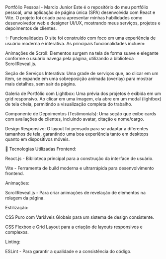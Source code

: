 Portfólio Pessoal - Marcio Junior
Este é o repositório do meu portfólio pessoal, uma aplicação de página única (SPA) desenvolvida com React e Vite. O projeto foi criado para apresentar minhas habilidades como desenvolvedor web e designer UI/UX, mostrando meus serviços, projetos e depoimentos de clientes.

✨ Funcionalidades
O site foi construído com foco em uma experiência de usuário moderna e interativa. As principais funcionalidades incluem:

Animações de Scroll: Elementos surgem na tela de forma suave e elegante conforme o usuário navega pela página, utilizando a biblioteca ScrollReveal.js.

Seção de Serviços Interativa: Uma grade de serviços que, ao clicar em um item, se expande em uma sobreposição animada (overlay) para mostrar mais detalhes, sem sair da página.

Galeria de Portfólio com Lightbox: Uma prévia dos projetos é exibida em um grid responsivo. Ao clicar em uma imagem, ela abre em um modal (lightbox) de tela cheia, permitindo a visualização completa do trabalho.

Componente de Depoimentos (Testimonials): Uma seção que exibe cards com avaliações de clientes, incluindo avatar, citação e nome/cargo.

Design Responsivo: O layout foi pensado para se adaptar a diferentes tamanhos de tela, garantindo uma boa experiência tanto em desktops quanto em dispositivos móveis.

🚀 Tecnologias Utilizadas
Frontend:

React.js - Biblioteca principal para a construção da interface de usuário.

Vite - Ferramenta de build moderna e ultrarrápida para desenvolvimento frontend.

Animações:

ScrollReveal.js - Para criar animações de revelação de elementos na rolagem da página.

Estilização:

CSS Puro com Variáveis Globais para um sistema de design consistente.

CSS Flexbox e Grid Layout para a criação de layouts responsivos e complexos.

Linting:

ESLint - Para garantir a qualidade e a consistência do código.